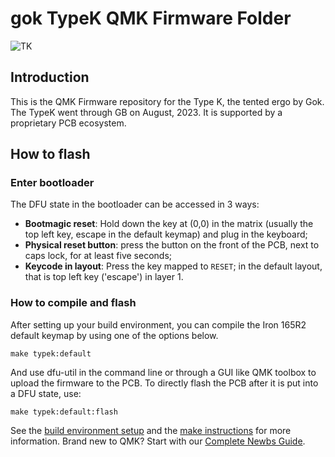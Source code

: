 # gok TypeK QMK Firmware Folder

![TK](https://i.imgur.com/0ZEbEZth.jpg)

## Introduction

This is the QMK Firmware repository for the Type K, the tented ergo by Gok. The TypeK went through GB on August, 2023. It is supported by a proprietary PCB ecosystem.

## How to flash

### Enter bootloader

The DFU state in the bootloader can be accessed in 3 ways:

* **Bootmagic reset**: Hold down the key at (0,0) in the matrix (usually the top left key, escape in the default keymap) and plug in the keyboard;
* **Physical reset button**: press the button on the front of the PCB, next to caps lock, for at least five seconds;
* **Keycode in layout**: Press the key mapped to `RESET`; in the default layout, that is top left key ('escape') in layer 1.

### How to compile and flash


After setting up your build environment, you can compile the Iron 165R2 default keymap by using one of the options below.

    make typek:default

And use dfu-util in the command line or through a GUI like QMK toolbox to upload the firmware to the PCB. To directly flash the PCB after it is put into a DFU state, use:

    make typek:default:flash

See the [build environment setup](https://docs.qmk.fm/#/getting_started_build_tools) and the [make instructions](https://docs.qmk.fm/#/getting_started_make_guide) for more information. Brand new to QMK? Start with our [Complete Newbs Guide](https://docs.qmk.fm/#/newbs).
